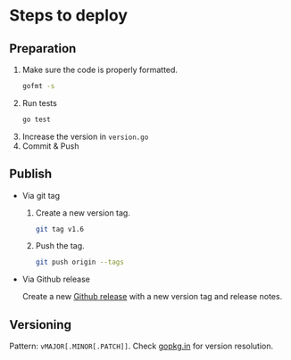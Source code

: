 # Steps to deploy
## Preparation
1. Make sure the code is properly formatted.
   ```bash
   gofmt -s
   ```
2. Run tests
   ```bash
   go test
   ```
3. Increase the version in `version.go`
4. Commit & Push
## Publish
- Via git tag
    1. Create a new version tag.
       ```bash
       git tag v1.6
       ```

    2. Push the tag.
       ```bash
       git push origin --tags
       ```
- Via Github release 

  Create a new [Github release](https://github.com/configcat/go-sdk/releases) with a new version tag and release notes.

## Versioning
Pattern: `vMAJOR[.MINOR[.PATCH]]`. Check [gopkg.in](http://labix.org/gopkg.in) for version resolution.